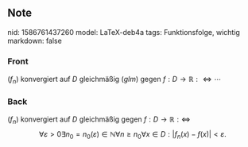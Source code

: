 ## Note
nid: 1586761437260
model: LaTeX-deb4a
tags: Funktionsfolge, wichtig
markdown: false

### Front
$\left(f_{n}\right)$ konvergiert auf $D$ gleichmäßig $(g l m)$ gegen $f: D \rightarrow \mathbb{R}: \Longleftrightarrow \cdots$

### Back
$\left(f_{n}\right)$ konvergiert auf $D$ gleichmäßig gegen $f: D \rightarrow \mathbb{R}: \Longleftrightarrow$
$$
\forall \varepsilon>0 \exists n_{0}=n_{0}(\varepsilon) \in \mathbb{N} \forall n \geq n_{0} \forall x \in D:\left|f_{n}(x)-f(x)\right|<\varepsilon.
$$
